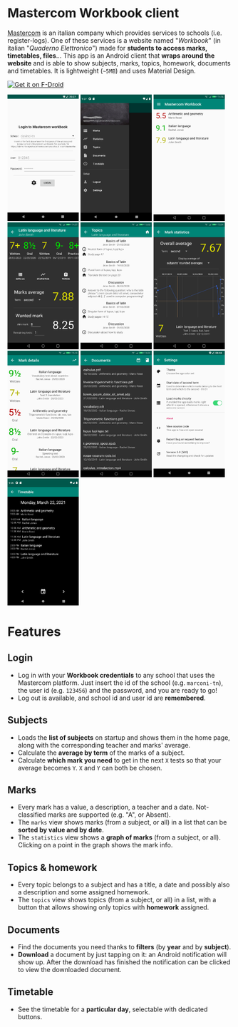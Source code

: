 # Mastercom Workbook client
[Mastercom](https://www.mastercompro.it/) is an italian company which provides services to schools (i.e. register-logs). One of these services is a website named "*Workbook*" (in italian "*Quaderno Elettronico*") made for **students to access marks, timetables, files**... This app is an Android client that **wraps around the website** and is able to show subjects, marks, topics, homework, documents and timetables. It is lightweight (`~5MB`) and uses Material Design.

[<img src="https://fdroid.gitlab.io/artwork/badge/get-it-on.png" alt="Get it on F-Droid" height="80">](https://f-droid.org/packages/com.stypox.mastercom_workbook/)

[<img src="fastlane/metadata/android/en-US/images/phoneScreenshots/0.png" width=160>](fastlane/metadata/android/en-US/images/phoneScreenshots/0.png)
[<img src="fastlane/metadata/android/en-US/images/phoneScreenshots/1.png" width=160>](fastlane/metadata/android/en-US/images/phoneScreenshots/1.png)
[<img src="fastlane/metadata/android/en-US/images/phoneScreenshots/2.png" width=160>](fastlane/metadata/android/en-US/images/phoneScreenshots/2.png)
[<img src="fastlane/metadata/android/en-US/images/phoneScreenshots/3.png" width=160>](fastlane/metadata/android/en-US/images/phoneScreenshots/3.png)
[<img src="fastlane/metadata/android/en-US/images/phoneScreenshots/4.png" width=160>](fastlane/metadata/android/en-US/images/phoneScreenshots/4.png)
[<img src="fastlane/metadata/android/en-US/images/phoneScreenshots/5.png" width=160>](fastlane/metadata/android/en-US/images/phoneScreenshots/5.png)
[<img src="fastlane/metadata/android/en-US/images/phoneScreenshots/6.png" width=160>](fastlane/metadata/android/en-US/images/phoneScreenshots/6.png)
[<img src="fastlane/metadata/android/en-US/images/phoneScreenshots/7.png" width=160>](fastlane/metadata/android/en-US/images/phoneScreenshots/7.png)
[<img src="fastlane/metadata/android/en-US/images/phoneScreenshots/8.png" width=160>](fastlane/metadata/android/en-US/images/phoneScreenshots/8.png)
[<img src="fastlane/metadata/android/en-US/images/phoneScreenshots/9.png" width=160>](fastlane/metadata/android/en-US/images/phoneScreenshots/9.png)

# Features

## Login
- Log in with your **Workbook credentials** to any school that uses the Mastercom platform. Just insert the id of the school (e.g. `marconi-tn`), the user id (e.g. `123456`) and the password, and you are ready to go!
- Log out is available, and school id and user id are **remembered**.

## Subjects
- Loads the **list of subjects** on startup and shows them in the home page, along with the corresponding teacher and marks' average.
- Calculate the **average by term** of the marks of a subject.
- Calculate **which mark you need** to get in the next `X` tests so that your average becomes `Y`. `X` and `Y` can both be chosen.

## Marks
- Every mark has a value, a description, a teacher and a date. Not-classified marks are supported (e.g. "A", or Absent).
- The `marks` view shows marks (from a subject, or all) in a list that can be **sorted by value and by date**.
- The `statistics` view shows a **graph of marks** (from a subject, or all). Clicking on a point in the graph shows the mark info.

## Topics & homework
- Every topic belongs to a subject and has a title, a date and possibly also a description and some assigned homework.
- The `topics` view shows topics (from a subject, or all) in a list, with a button that allows showing only topics with **homework** assigned.

## Documents
- Find the documents you need thanks to **filters** (by **year** and by **subject**).
- **Download** a document by just tapping on it: an Android notification will show up. After the download has finished the notification can be clicked to view the downloaded document.

## Timetable
- See the timetable for a **particular day**, selectable with dedicated buttons.
